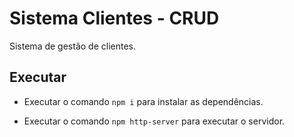 # Sistema Clientes - CRUD

Sistema de gestão de clientes.

## Executar

- Executar o comando `npm i` para instalar as dependências.

- Executar o comando `npm http-server` para executar o servidor.
